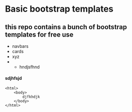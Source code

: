 # Basic bootstrap templates 

## this repo contains a bunch of bootstrap templates for free use 

* navbars
* cards
* xyz
* * hndjsfhnd

#### sdjhfsjd

```
<html>
    <body>
        djfkhdjk
    </body>
</html>
```


